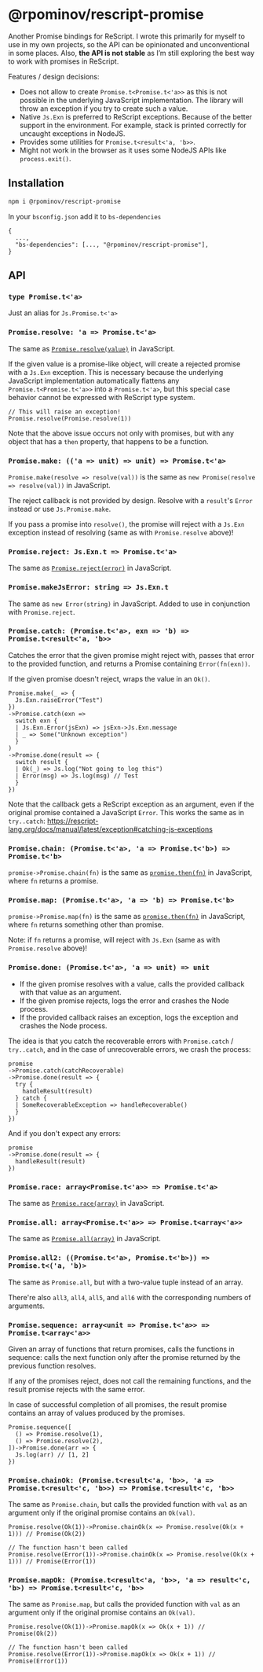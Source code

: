 # @rpominov/rescript-promise

Another Promise bindings for ReScript. I wrote this primarily for myself to use in my own projects, so the API can be opinionated and unconventional in some places. Also, **the API is not stable** as I’m still exploring the best way to work with promises in ReScript.

Features / design decisions:

- Does not allow to create `Promise.t<Promise.t<'a>>` as this is not possible in the underlying JavaScript implementation. The library will throw an exception if you try to create such a value.
- Native `Js.Exn` is preferred to ReScript exceptions. Because of the better support in the environment. For example, stack is printed correctly for uncaught exceptions in NodeJS.
- Provides some utilities for `Promise.t<result<'a, 'b>>`.
- Might not work in the browser as it uses some NodeJS APIs like `process.exit()`.

## Installation

```sh
npm i @rpominov/rescript-promise
```

In your `bsconfig.json` add it to `bs-dependencies`

```
{
  ...,
  "bs-dependencies": [..., "@rpominov/rescript-promise"],
}
```

## API

### `type Promise.t<'a>`

Just an alias for `Js.Promise.t<'a>`

### `Promise.resolve: 'a => Promise.t<'a>`

The same as [`Promise.resolve(value)`](https://developer.mozilla.org/en-US/docs/Web/JavaScript/Reference/Global_Objects/Promise/resolve) in JavaScript.

If the given value is a promise-like object, will create a rejected promise with a `Js.Exn` exception.
This is necessary because the underlying JavaScript implementation
automatically flattens any `Promise.t<Promise.t<'a>>` into a `Promise.t<'a>`,
but this special case behavior cannot be expressed with ReScript type system.

```rescript
// This will raise an exception!
Promise.resolve(Promise.resolve(1))
```

Note that the above issue occurs not only with promises,
but with any object that has a `then` property, that happens to be a function.

### `Promise.make: (('a => unit) => unit) => Promise.t<'a>`

`Promise.make(resolve => resolve(val))` is the same as `new Promise(resolve => resolve(val))` in JavaScript.

The reject callback is not provided by design.
Resolve with a `result`'s `Error` instead or use `Js.Promise.make`.

If you pass a promise into `resolve()`, the promise will reject with
a `Js.Exn` exception instead of resolving (same as with `Promise.resolve` above)!

### `Promise.reject: Js.Exn.t => Promise.t<'a>`

The same as [`Promise.reject(error)`](https://developer.mozilla.org/en-US/docs/Web/JavaScript/Reference/Global_Objects/Promise/reject) in JavaScript.

### `Promise.makeJsError: string => Js.Exn.t`

The same as `new Error(string)` in JavaScript. Added to use in conjunction with `Promise.reject`.

### `Promise.catch: (Promise.t<'a>, exn => 'b) => Promise.t<result<'a, 'b>>`

Catches the error that the given promise might reject with,
passes that error to the provided function,
and returns a Promise containing `Error(fn(exn))`.

If the given promise doesn't reject, wraps the value in an `Ok()`.

```rescript
Promise.make(_ => {
  Js.Exn.raiseError("Test")
})
->Promise.catch(exn =>
  switch exn {
  | Js.Exn.Error(jsExn) => jsExn->Js.Exn.message
  | _ => Some("Unknown exception")
  }
)
->Promise.done(result => {
  switch result {
  | Ok(_) => Js.log("Not going to log this")
  | Error(msg) => Js.log(msg) // Test
  }
})
```

Note that the callback gets a ReScript exception as an argument, even if the original promise contained a JavaScript `Error`.
This works the same as in `try..catch`: https://rescript-lang.org/docs/manual/latest/exception#catching-js-exceptions

### `Promise.chain: (Promise.t<'a>, 'a => Promise.t<'b>) => Promise.t<'b>`

`promise->Promise.chain(fn)` is the same as [`promise.then(fn)`](https://developer.mozilla.org/en-US/docs/Web/JavaScript/Reference/Global_Objects/Promise/then) in JavaScript, where `fn` returns a promise.

### `Promise.map: (Promise.t<'a>, 'a => 'b) => Promise.t<'b>`

`promise->Promise.map(fn)` is the same as [`promise.then(fn)`](https://developer.mozilla.org/en-US/docs/Web/JavaScript/Reference/Global_Objects/Promise/then) in JavaScript, where `fn` returns something other than promise.

Note: if `fn` returns a promise, will reject with `Js.Exn` (same as with `Promise.resolve` above)!

### `Promise.done: (Promise.t<'a>, 'a => unit) => unit`

- If the given promise resolves with a value, calls the provided callback with that value as an argument.
- If the given promise rejects, logs the error and crashes the Node process.
- If the provided callback raises an exception, logs the exception and crashes the Node process.

The idea is that you catch the recoverable errors with `Promise.catch` / `try..catch`,
and in the case of unrecoverable errors, we crash the process:

```rescript
promise
->Promise.catch(catchRecoverable)
->Promise.done(result => {
  try {
    handleResult(result)
  } catch {
  | SomeRecoverableException => handleRecoverable()
  }
})
```

And if you don't expect any errors:

```rescript
promise
->Promise.done(result => {
  handleResult(result)
})
```

### `Promise.race: array<Promise.t<'a>> => Promise.t<'a>`

The same as [`Promise.race(array)`](https://developer.mozilla.org/en-US/docs/Web/JavaScript/Reference/Global_Objects/Promise/race) in JavaScript.

### `Promise.all: array<Promise.t<'a>> => Promise.t<array<'a>>`

The same as [`Promise.all(array)`](https://developer.mozilla.org/en-US/docs/Web/JavaScript/Reference/Global_Objects/Promise/all) in JavaScript.

### `Promise.all2: ((Promise.t<'a>, Promise.t<'b>)) => Promise.t<('a, 'b)>`

The same as `Promise.all`, but with a two-value tuple instead of an array.

There're also `all3`, `all4`, `all5`, and `all6` with the corresponding numbers of arguments.

### `Promise.sequence: array<unit => Promise.t<'a>> => Promise.t<array<'a>>`

Given an array of functions that return promises, calls the functions in sequence:
calls the next function only after the promise returned by the previous function resolves.

If any of the promises reject, does not call the remaining functions,
and the result promise rejects with the same error.

In case of successful completion of all promises,
the result promise contains an array of values produced by the promises.

```rescript
Promise.sequence([
  () => Promise.resolve(1),
  () => Promise.resolve(2),
])->Promise.done(arr => {
  Js.log(arr) // [1, 2]
})
```

### `Promise.chainOk: (Promise.t<result<'a, 'b>>, 'a => Promise.t<result<'c, 'b>>) => Promise.t<result<'c, 'b>>`

The same as `Promise.chain`, but calls the provided function with `val` as an argument
only if the original promise contains an `Ok(val)`.

```rescript
Promise.resolve(Ok(1))->Promise.chainOk(x => Promise.resolve(Ok(x + 1))) // Promise(Ok(2))

// The function hasn't been called
Promise.resolve(Error(1))->Promise.chainOk(x => Promise.resolve(Ok(x + 1))) // Promise(Error(1))
```

### `Promise.mapOk: (Promise.t<result<'a, 'b>>, 'a => result<'c, 'b>) => Promise.t<result<'c, 'b>>`

The same as `Promise.map`, but calls the provided function with `val` as an argument
only if the original promise contains an `Ok(val)`.

```rescript
Promise.resolve(Ok(1))->Promise.mapOk(x => Ok(x + 1)) // Promise(Ok(2))

// The function hasn't been called
Promise.resolve(Error(1))->Promise.mapOk(x => Ok(x + 1)) // Promise(Error(1))
```
